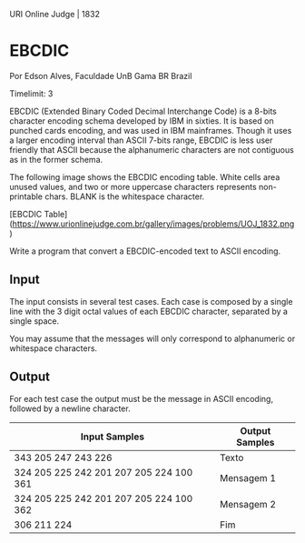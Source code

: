 URI Online Judge | 1832
# EBCDIC

Por Edson Alves, Faculdade UnB Gama BR Brazil

Timelimit: 3

EBCDIC (Extended Binary Coded Decimal Interchange Code) is a 8-bits character encoding schema developed by IBM in sixties. It is based on punched cards encoding, and was used in IBM mainframes. Though it uses a larger encoding interval than ASCII 7-bits range, EBCDIC is less user friendly that ASCII because the alphanumeric characters are not contiguous as in the former schema.


The following image shows the EBCDIC encoding table. White cells area unused values, and two or more uppercase characters represents non-printable chars. BLANK is the whitespace character.

[EBCDIC Table] (https://www.urionlinejudge.com.br/gallery/images/problems/UOJ_1832.png)


Write a program that convert a EBCDIC-encoded text to ASCII encoding.

## Input

The input consists in several test cases. Each case is composed by a single line with the 3 digit octal values of each EBCDIC character, separated by a single space.

You may assume that the messages will only correspond to alphanumeric or whitespace characters.

## Output

For each test case the output must be the message in ASCII encoding, followed by a newline character.

Input Samples|	Output Samples
|-|-|
343 205 247 243 226|Texto
324 205 225 242 201 207 205 224 100 361|Mensagem 1
324 205 225 242 201 207 205 224 100 362|Mensagem 2
306 211 224|Fim